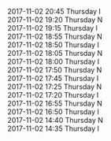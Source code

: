 2017-11-02 20:45 Thursday  I  
2017-11-02 19:20 Thursday  N  
2017-11-02 19:15 Thursday  I  
2017-11-02 18:55 Thursday  N  
2017-11-02 18:50 Thursday  I  
2017-11-02 18:05 Thursday  N  
2017-11-02 18:00 Thursday  I  
2017-11-02 17:50 Thursday  N  
2017-11-02 17:45 Thursday  I  
2017-11-02 17:25 Thursday  N  
2017-11-02 17:20 Thursday  I  
2017-11-02 16:55 Thursday  N  
2017-11-02 16:50 Thursday  I  
2017-11-02 14:40 Thursday  N  
2017-11-02 14:35 Thursday  I  
